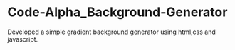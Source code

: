 # Code-Alpha_Background-Generator
Developed a simple gradient background generator using html,css and javascript.


